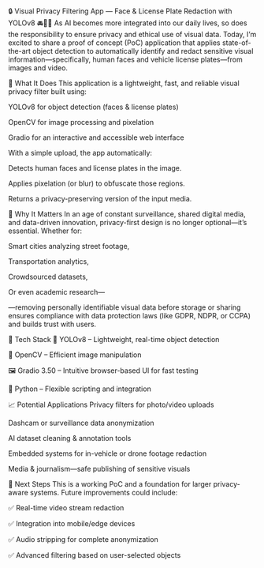 🔒 Visual Privacy Filtering App — Face & License Plate Redaction with YOLOv8 🚘🧑‍🦰
As AI becomes more integrated into our daily lives, so does the responsibility to ensure privacy and ethical use of visual data. Today, I’m excited to share a proof of concept (PoC) application that applies state-of-the-art object detection to automatically identify and redact sensitive visual information—specifically, human faces and vehicle license plates—from images and video.

📌 What It Does
This application is a lightweight, fast, and reliable visual privacy filter built using:

YOLOv8 for object detection (faces & license plates)

OpenCV for image processing and pixelation

Gradio for an interactive and accessible web interface

With a simple upload, the app automatically:

Detects human faces and license plates in the image.

Applies pixelation (or blur) to obfuscate those regions.

Returns a privacy-preserving version of the input media.

🧠 Why It Matters
In an age of constant surveillance, shared digital media, and data-driven innovation, privacy-first design is no longer optional—it’s essential. Whether for:

Smart cities analyzing street footage,

Transportation analytics,

Crowdsourced datasets,

Or even academic research—

—removing personally identifiable visual data before storage or sharing ensures compliance with data protection laws (like GDPR, NDPR, or CCPA) and builds trust with users.

🔧 Tech Stack
🧠 YOLOv8 – Lightweight, real-time object detection

🎥 OpenCV – Efficient image manipulation

🖼 Gradio 3.50 – Intuitive browser-based UI for fast testing

🐍 Python – Flexible scripting and integration

📈 Potential Applications
Privacy filters for photo/video uploads

Dashcam or surveillance data anonymization

AI dataset cleaning & annotation tools

Embedded systems for in-vehicle or drone footage redaction

Media & journalism—safe publishing of sensitive visuals

🚀 Next Steps
This is a working PoC and a foundation for larger privacy-aware systems. Future improvements could include:

✅ Real-time video stream redaction

✅ Integration into mobile/edge devices

✅ Audio stripping for complete anonymization

✅ Advanced filtering based on user-selected objects

